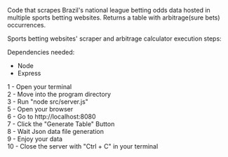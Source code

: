Code that scrapes Brazil's national league betting odds data hosted in multiple sports betting websites.
Returns a table with arbitrage(sure bets) occurrences. 


Sports betting websites' scraper and arbitrage calculator execution steps:

Dependencies needed:
- Node
- Express

1 - Open your terminal <br />
2 - Move into the program directory <br /> 
3 - Run "node src/server.js" <br />
5 - Open your browser <br />
6 - Go to http://localhost:8080 <br />
7 - Click the "Generate Table" Button <br />
8 - Wait Json data file generation <br />
9 - Enjoy your data <br />
10 - Close the server with "Ctrl + C" in your terminal
